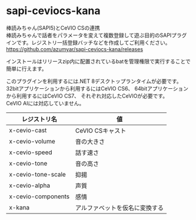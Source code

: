 # sapi-ceviocs-kana
棒読みちゃん(SAPI5)とCeVIO CSの連携  
棒読みちゃんで話者をパラメータを変えて複数登録して遊ぶ目的のSAPIプラグインです。レジストリ一括登録バッチなどを作成してご利用ください。  
https://github.com/azumyar/sapi-ceviocs-kana/releases

インストールはリリースzip内に配置されているbatを管理権限で実行することで簡単に行えます。

このプラグインを利用するには.NET 8デスクトップランタイムが必要です。  
32bitアプリケーションから利用するにはCeVIO CS6、
64bitアプリケーションから利用するにはCeVIO CS7、
それぞれ対応したCeVIOが必要です。  
CeVIO AIには対応していません。

|  レジストリ名  |  値  |
| ---- | ---- |
|  x-cevio-cast  |  CeVIO CSキャスト  |
|  x-cevio-volume  |  音の大きさ |
|  x-cevio-speed  |  話す速さ  |
|  x-cevio-tone  |  音の高さ  |
|  x-cevio-tone-scale  |  抑揚  |
|  x-cevio-alpha  |  声質  |
|  x-cevio-components  |  感情  |
|  x-kana  |  アルファベットを仮名に変換する  |
